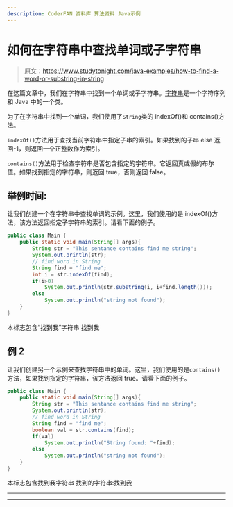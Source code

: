 ```yaml
---
description: CoderFAN 资料库 算法资料 Java示例
---
```


# 如何在字符串中查找单词或子字符串

> 原文：<https://www.studytonight.com/java-examples/how-to-find-a-word-or-substring-in-string>

在这篇文章中，我们在字符串中找到一个单词或子字符串。[字符串](https://www.studytonight.com/java/string-handling-in-java.php)是一个字符序列和 Java 中的一个类。

为了在字符串中找到一个单词，我们使用了`String`类的 indexOf()和 contains()方法。

`indexOf()`方法用于查找当前字符串中指定子串的索引。如果找到的子串 else 返回-1，则返回一个正整数作为索引。

`contains()`方法用于检查字符串是否包含指定的字符串。它返回真或假的布尔值。如果找到指定的字符串，则返回 true，否则返回 false。

## 举例时间:

让我们创建一个在字符串中查找单词的示例。这里，我们使用的是 indexOf()方法，该方法返回指定子字符串的索引。请看下面的例子。

```java
public class Main {
	public static void main(String[] args){
		String str = "This sentance contains find me string";
		System.out.println(str);
		// find word in String
		String find = "find me";
		int i = str.indexOf(find);
		if(i>0)
			System.out.println(str.substring(i, i+find.length()));
		else 
			System.out.println("string not found");
	}
}
```

本标志包含“找到我”字符串
找到我

## 例 2

让我们创建另一个示例来查找字符串中的单词。这里，我们使用的是`contains()`方法，如果找到指定的字符串，该方法返回 true。请看下面的例子。

```java
public class Main {
	public static void main(String[] args){
		String str = "This sentance contains find me string";
		System.out.println(str);
		// find word in String
		String find = "find me";
		boolean val = str.contains(find);
		if(val)
			System.out.println("String found: "+find);
		else 
			System.out.println("string not found");
	}
}
```

本标志包含找到我字符串
找到的字符串:找到我

* * *

* * *